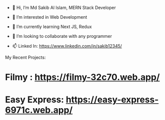 - 👋 Hi, I’m Md Sakib Al Islam, MERN Stack Developer

- 👀 I’m interested in Web Development

- 🌱 I’m currently learning Next JS, Redux

- 💞️ I’m looking to collaborate with any programmer

- 📫 Linked In: https://www.linkedin.com/in/sakib12345/

My Recent Projects:

# Filmy : https://filmy-32c70.web.app/

# Easy Express: https://easy-express-6971c.web.app/

